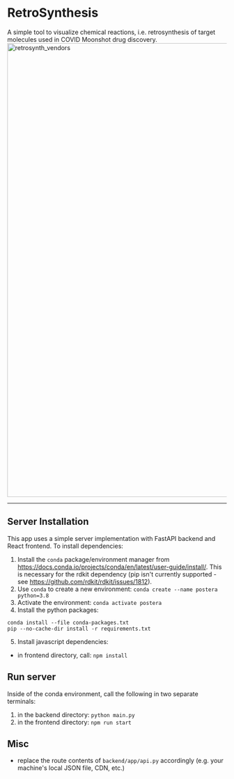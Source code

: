 # RetroSynthesis

A simple tool to visualize chemical reactions, i.e. retrosynthesis of target molecules used in COVID Moonshot drug discovery.
<img width="1043" alt="retrosynth_vendors" src="https://user-images.githubusercontent.com/9704108/228403108-6ef5380f-8659-472a-9ef4-e1d7cd17a55d.png">
______

## Server Installation
This app uses a simple server implementation with FastAPI backend and React frontend.
To install dependencies:
1. Install the `conda` package/environment manager from
https://docs.conda.io/projects/conda/en/latest/user-guide/install/.  This is
necessary for the rdkit dependency (pip isn't currently supported - see
https://github.com/rdkit/rdkit/issues/1812).
2. Use `conda` to create a new environment: `conda create --name postera
python=3.8`
3. Activate the environment: `conda activate postera`
4. Install the python packages:
```
conda install --file conda-packages.txt
pip --no-cache-dir install -r requirements.txt
```
5. Install javascript dependencies:
- in frontend directory, call: `npm install`

## Run server
Inside of the conda environment, call the following in two separate terminals:
1. in the backend directory: `python main.py`
2. in the frontend directory: `npm run start`

## Misc

- replace the route contents of `backend/app/api.py` accordingly (e.g. your machine's local JSON file, CDN, etc.)
